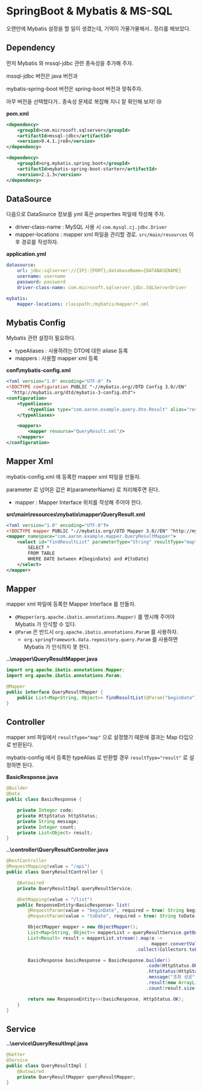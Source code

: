 # SpringBoot & Mybatis & MS-SQL

오랜만에 Mybatis 설정을 할 일이 생겼는데, 기억이 가물가물해서.. 정리를 해보았다.



## Dependency

먼저 Mybatis 와 mssql-jdbc 관련 종속성을 추가해 주자.

mssql-jdbc 버전은 java 버전과

mybatis-spring-boot 버전은 spring-boot 버전과 맞춰주자.

아무 버전을 선택했다가.. 종속성 문제로 복잡해 지니 잘 확인해 보자! 😢

**pom.xml**

```xml
<dependency>
    <groupId>com.microsoft.sqlserver</groupId>
    <artifactId>mssql-jdbc</artifactId>
    <version>9.4.1.jre8</version>
</dependency>

<dependency>
    <groupId>org.mybatis.spring.boot</groupId>
    <artifactId>mybatis-spring-boot-starter</artifactId>
    <version>2.1.3</version>
</dependency>
```

## DataSource

다음으로 DataSource 정보를 yml 혹은 properties 파일에 작성해 주자.

- driver-class-name : MySQL 사용 시 `com.mysql.cj.jdbc.Driver`
- mapper-locations : mapper xml 파일을 관리할 경로. `src/main/resources` 이후 경로를 작성하자.

**application.yml**

```yml
datasource:
    url: jdbc:sqlserver://{IP}:{PORT};databaseName={DATABASENAME}
    username: username
    password: password
    driver-class-name: com.microsoft.sqlserver.jdbc.SQLServerDriver

mybatis:
	mapper-locations: classpath:/mybatis/mapper/*.xml
```

## Mybatis Config

Mybatis 관련 설정이 필요하다.

- typeAliases : 사용하려는 DTO에 대한 aliase 등록
- mappers : 사용할 mapper xml 등록

**conf\mybatis-config.xml**

```xml
<?xml version="1.0" encoding="UTF-8" ?>
<!DOCTYPE configuration PUBLIC "-//mybatis.org//DTD Config 3.0//EN"
  "http://mybatis.org/dtd/mybatis-3-config.dtd">
<configuration>
    <typeAliases>
        <typeAlias type="com.aaron.example.query.dto.Result" alias="result" />    
    </typeAliases>

    <mappers>
        <mapper resource="QueryResult.xml"/>
    </mappers>
</configuration>
```

## Mapper Xml

mybatis-config.xml 에 등록한 mapper xml 파일을 만들자.

parameter 로 넘어온 값은 #{parameterName} 로 처리해주면 된다.

- mapper : Mapper Interface 위치를 작성해 주어야 한다.

**src\main\resources\mybatis\mapper\QueryResult.xml**

```xml
<?xml version="1.0" encoding="UTF-8"?>
<!DOCTYPE mapper PUBLIC "-//mybatis.org//DTD Mapper 3.0//EN" "http://mybatis.org/dtd/mybatis-3-mapper.dtd">
<mapper namespace="com.aaron.example.mapper.QueryResultMapper">
    <select id="findResultList" parameterType="String" resultType="map">
        SELECT *
        FROM TABLE
        WHERE DATE between #{beginDate} and #{toDate}
    </select>
</mapper>
```

## Mapper

mapper xml 파일에 등록한 Mapper Interface 를 만들자.

- `@Mapper(org.apache.ibatis.annotations.Mapper)` 를 명시해 주어야 Mybatis 가 인식할 수 있다.
- `@Param` 은 반드시 `org.apache.ibatis.annotations.Param` 를 사용하자.
  - `org.springframework.data.repository.query.Param` 를 사용하면 Mybatis 가 인식하지 못 한다.

**..\mapper\QueryResultMapper.java**

```java
import org.apache.ibatis.annotations.Mapper;
import org.apache.ibatis.annotations.Param;

@Mapper
public interface QueryResultMapper {
    public List<Map<String, Object>> findResultList(@Param("beginDate") String beginDate, @Param("toDate") String toDate) throws Exception;
}
```

## Controller

mapper xml 파일에서 `resultType="map"` 으로 설정했기 때문에 결과는 Map 타입으로 반환된다.

mybatis-config 에서 등록한 typeAlias 로 반환할 경우 `resultType="result"` 로 설정하면 된다.

**BasicResponse.java**

```java
@Builder
@Data
public class BasicResponse {

	private Integer code;
	private HttpStatus httpStatus;
	private String message;
	private Integer count;
	private List<Object> result;
}
```

**..\controller\QueryResultController.java**

```java
@RestController
@RequestMapping(value = "/api")
public class QueryResultController {

    @Autowired
    private QueryResultImpl queryResultService;

    @GetMapping(value = "/list") 
    public ResponseEntity<BasicResponse> list(
        @RequestParam(value = "beginDate", required = true) String beginDate,
        @RequestParam(value = "toDate", required = true) String toDate) throws Exception {

        ObjectMapper mapper = new ObjectMapper();
        List<Map<String, Object>> mapperList = queryResultService.getQueryResultMapper().findResultList(beginDate, toDate);
        List<Result> result = mapperList.stream().map(o -> 
                                                      mapper.convertValue(o, Result.class))
            									.collect(Collectors.toList());

        BasicResponse basicResponse = BasicResponse.builder()
                                                    .code(HttpStatus.OK.value())
                                                    .httpStatus(HttpStatus.OK)
                                                    .message("조회 성공")
                                                    .result(new ArrayList<>(result))
                                                    .count(result.size()).build();

        return new ResponseEntity<>(basicResponse, HttpStatus.OK);
    }
}
```

## Service

**..\service\QueryResultImpl.java**

```java
@Getter
@Service
public class QueryResultImpl {
	@Autowired
	private QueryResultMapper queryResultMapper; 
}
```



